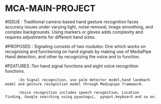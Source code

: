 # MCA-MAIN-PROJECT

#ISSUE : Traditional camera-based hand gesture recognition faces accuracy issues under varying light, noise removal, image smoothing, and complex backgrounds. Using markers or gloves adds complexity and requires adjustments for different hand sizes.

#PROPOSED : Signaling consists of two modules: One which works on recognizing and functioning on hand signals by making use of MediaPipe Hand detection, and other by recognizing the voice and to function.


#FEATURES :Ten hand signal functions and eight voice recognition functions.

          :In Signal recognition, use palm detector model,hand landmark model and gesture recognition model through Mediapipe framework.
          
          :Voice recognition includes speech recognition, Location finding, Google searching using pyautogui,  pynput.keyboard and so on.
           
          
